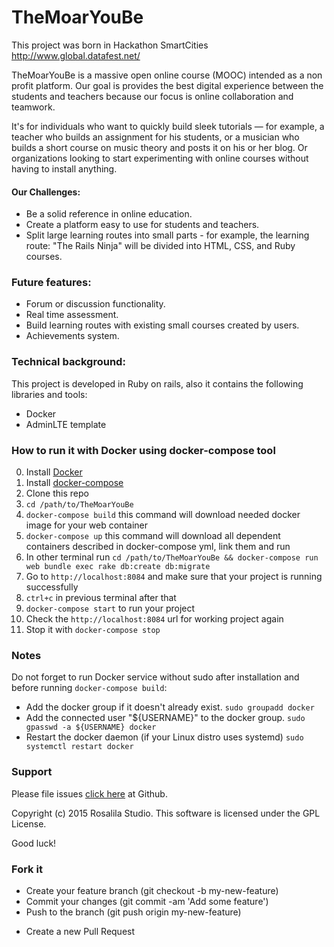 # TheMoarYouBe
This project was born in Hackathon SmartCities http://www.global.datafest.net/

TheMoarYouBe is a massive open online course (MOOC) intended as a non profit platform. Our goal is provides the best digital experience between the students and teachers because our focus is online collaboration and teamwork.

It's for individuals who want to quickly build sleek tutorials — for example, a teacher who builds an assignment for his students, or a musician who builds a short course on music theory and posts it on his or her blog. Or organizations looking to start experimenting with online courses without having to install anything.

#### Our Challenges:
* Be a solid reference in online education.
* Create a platform easy to use for students and teachers.
* Split large learning routes into small parts - for example, 
the learning route: "The Rails Ninja" will be divided into HTML, CSS, and Ruby courses.

### Future features:
* Forum or discussion functionality. 
* Real time assessment.
* Build learning routes with existing small courses created by users.
* Achievements system.

### Technical background:
This project is developed in Ruby on rails, also it contains the following libraries and tools:
* Docker
* AdminLTE template

### How to run it with Docker using docker-compose tool

0. Install [Docker](http://docs.docker.com/installation/ubuntulinux/) 
1. Install [docker-compose](http://docs.docker.com/compose/install/)
2. Clone this repo
3. ```cd /path/to/TheMoarYouBe```
4. ```docker-compose build``` this command will download needed docker image for your web container
5. ```docker-compose up``` this command will download all dependent containers described in docker-compose yml, link them and run
6. In other terminal run ```cd /path/to/TheMoarYouBe && docker-compose run web bundle exec rake db:create db:migrate```
7. Go to ```http://localhost:8084``` and make sure that your project is running successfully 
8. ```ctrl+c``` in previous terminal after that
9. ```docker-compose start``` to run your project
10. Check the ```http://localhost:8084``` url for working project again
11. Stop it with ```docker-compose stop```

### Notes
Do not forget to run Docker service without sudo after installation and before running ```docker-compose build```:

* Add the docker group if it doesn't already exist.
```sudo groupadd docker```
* Add the connected user "${USERNAME}" to the docker group.
```sudo gpasswd -a ${USERNAME} docker```
* Restart the docker daemon (if your Linux distro uses systemd)
```sudo systemctl restart docker```

### Support

Please file issues [click here] at Github. 

Copyright (c) 2015 Rosalila Studio. This software is licensed under the GPL License.

Good luck!

[click here]:https://github.com/Rosalila/TheMoarYouBe/issues

### Fork it

* Create your feature branch (git checkout -b my-new-feature)
* Commit your changes (git commit -am 'Add some feature')
* Push to the branch (git push origin my-new-feature)
- Create a new Pull Request
